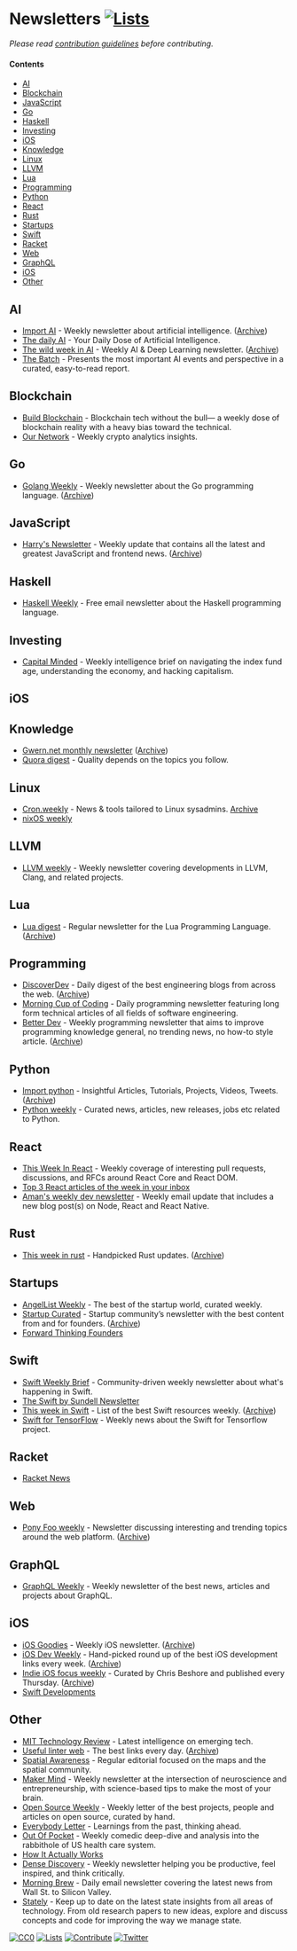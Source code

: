# Newsletters [![Lists](https://img.shields.io/badge/-more%20lists-0a0a0a.svg?style=flat&colorA=0a0a0a)](https://github.com/learn-anything/curated-lists#readme)

_Please read [contribution guidelines](CONTRIBUTING.md#readme) before contributing._

#### Contents

- [AI](#ai)
- [Blockchain](#blockchain)
- [JavaScript](#javascript)
- [Go](#go)
- [Haskell](#haskell)
- [Investing](#investing)
- [iOS](#ios)
- [Knowledge](#knowledge)
- [Linux](#linux)
- [LLVM](#llvm)
- [Lua](#lua)
- [Programming](#programming)
- [Python](#python)
- [React](#react)
- [Rust](#rust)
- [Startups](#startups)
- [Swift](#swift)
- [Racket](#racket)
- [Web](#web)
- [GraphQL](#graphql)
- [iOS](#ios)
- [Other](#other)

## AI

- [Import AI](https://jack-clark.net/import-ai/) - Weekly newsletter about artificial intelligence. ([Archive](https://us13.campaign-archive.com/home/?u=67bd06787e84d73db24fb0aa5&id=6c9d98ff2c))
- [The daily AI](http://thedaily.ai/) - Your Daily Dose of Artificial Intelligence.
- [The wild week in AI](https://www.getrevue.co/profile/wildml) - Weekly AI & Deep Learning newsletter. ([Archive](https://www.getrevue.co/profile/wildml#archive))
- [The Batch](https://www.deeplearning.ai/thebatch/) - Presents the most important AI events and perspective in a curated, easy-to-read report.

## Blockchain

- [Build Blockchain](https://www.buildblockchain.tech/newsletter) - Blockchain tech without the bull— a weekly dose of blockchain reality with a heavy bias toward the technical.
- [Our Network](https://ournetwork.substack.com/) - Weekly crypto analytics insights.

## Go

- [Golang Weekly](https://golangweekly.com) - Weekly newsletter about the Go programming language. ([Archive](https://golangweekly.com/issues))

## JavaScript

- [Harry's Newsletter](https://tinyletter.com/hswolff) - Weekly update that contains all the latest and greatest JavaScript and frontend news. ([Archive](https://tinyletter.com/hswolff/archive))

## Haskell

- [Haskell Weekly](https://haskellweekly.news/) - Free email newsletter about the Haskell programming language.

## Investing

- [Capital Minded](http://capitalminded.com/) - Weekly intelligence brief on navigating the index fund age, understanding the economy, and hacking capitalism.

## iOS

## Knowledge

- [Gwern.net monthly newsletter](https://tinyletter.com/gwern) ([Archive](https://www.gwern.net/tags/newsletter))
- [Quora digest](https://www.quora.com/topic/Quora-Weekly-Digest) - Quality depends on the topics you follow.

## Linux

- [Cron.weekly](https://www.cronweekly.com/) - News & tools tailored to Linux sysadmins. [Archive](https://www.cronweekly.com/archives/)
- [nixOS weekly](http://weekly.nixos.org/)

## LLVM

- [LLVM weekly](http://llvmweekly.org) - Weekly newsletter covering developments in LLVM, Clang, and related projects.

## Lua

- [Lua digest](http://luadigest.immortalin.com/) - Regular newsletter for the Lua Programming Language. ([Archive](https://us13.campaign-archive.com/home/?u=6eeda24f813d9c233f3a6331d&id=46ce4204f3))

## Programming

- [DiscoverDev](https://www.discoverdev.io/) - Daily digest of the best engineering blogs from across the web. ([Archive](https://www.discoverdev.io/archive))
- [Morning Cup of Coding](https://morningcupofcoding.com/) - Daily programming newsletter featuring long form technical articles of all fields of software engineering.
- [Better Dev](https://betterdev.link/) - Weekly programming newsletter that aims to improve programming knowledge general, no trending news, no how-to style article. ([Archive](https://betterdev.link/issues))

## Python

- [Import python](http://importpython.com/newsletter/) - Insightful Articles, Tutorials, Projects, Videos, Tweets. ([Archive](http://importpython.com/newsletter/archive/))
- [Python weekly](https://www.pythonweekly.com/) - Curated news, articles, new releases, jobs etc related to Python.

## React

- [This Week In React](https://this-week-in-react.org/) - Weekly coverage of interesting pull requests, discussions, and RFCs around React Core and React DOM.
- [Top 3 React articles of the week in your inbox](https://tinyreact.email/)
- [Aman's weekly dev newsletter](https://tinyletter.com/amanhimself/) - Weekly email update that includes a new blog post(s) on Node, React and React Native.

## Rust

- [This week in rust](https://this-week-in-rust.org/) - Handpicked Rust updates. ([Archive](https://this-week-in-rust.org/blog/archives/index.html))

## Startups

- [AngelList Weekly](https://angel.co/newsletters) - The best of the startup world, curated weekly.
- [Startup Curated](https://startup.curated.co/) - Startup community’s newsletter with the best content from and for founders. ([Archive](https://startup.curated.co/issues))
- [Forward Thinking Founders](https://forwardthinking.substack.com/)

## Swift

- [Swift Weekly Brief](https://swiftweekly.github.io/) - Community-driven weekly newsletter about what's happening in Swift.
- [The Swift by Sundell Newsletter](https://www.swiftbysundell.com/newsletter)
- [This week in Swift](https://swiftnews.curated.co/) - List of the best Swift resources weekly. ([Archive](https://swiftnews.curated.co/issues))
- [Swift for TensorFlow](https://www.s4tfnews.com/) - Weekly news about the Swift for Tensorflow project.

## Racket

- [Racket News](https://racket-news.com/)

## Web

- [Pony Foo weekly](https://ponyfoo.com/weekly) - Newsletter discussing interesting and trending topics around the web platform. ([Archive](https://ponyfoo.com/weekly/history))

## GraphQL

- [GraphQL Weekly](https://www.graphqlweekly.com) - Weekly newsletter of the best news, articles and projects about GraphQL.

## iOS

- [iOS Goodies](http://ios-goodies.com/) - Weekly iOS newsletter. ([Archive](http://ios-goodies.com/archive))
- [iOS Dev Weekly](https://iosdevweekly.com/) - Hand-picked round up of the best iOS development links every week. ([Archive](https://iosdevweekly.com/issues))
- [Indie iOS focus weekly](https://indieiosfocus.com/) - Curated by Chris Beshore and published every Thursday. ([Archive](https://indieiosfocus.com/issues))
- [Swift Developments](https://andybargh.com/swiftdevelopments/)

## Other

- [MIT Technology Review](https://go.technologyreview.com/newsletters) - Latest intelligence on emerging tech.
- [Useful linter web](http://usefulinterweb.com/) - The best links every day. ([Archive](http://usefulinterweb.com/archive))
- [Spatial Awareness](https://www.getrevue.co/profile/maps) - Regular editorial focused on the maps and the spatial community.
- [Maker Mind](https://makermind.nesslabs.com/) - Weekly newsletter at the intersection of neuroscience and entrepreneurship, with science-based tips to make the most of your brain.
- [Open Source Weekly](https://opensourceweekly.org/) - Weekly letter of the best projects, people and articles on open source, curated by hand.
- [Everybody Letter](https://letter.substack.com/) - Learnings from the past, thinking ahead.
- [Out Of Pocket](https://outofpocket.substack.com/) - Weekly comedic deep-dive and analysis into the rabbithole of US health care system.
- [How It Actually Works](https://www.howitactuallyworks.com/)
- [Dense Discovery](https://www.densediscovery.com/index.php) - Weekly newsletter helping you be productive, feel inspired, and think critically.
- [Morning Brew](https://www.morningbrew.com/) - Daily email newsletter covering the latest news from Wall St. to Silicon Valley.
- [Stately](https://www.stately.dev/) - Keep up to date on the latest state insights from all areas of technology. From old research papers to new ideas, explore and discuss concepts and code for improving the way we manage state.

[![CC0](https://img.shields.io/badge/license-CC0-0a0a0a.svg?style=flat&colorA=0a0a0a)](https://creativecommons.org/publicdomain/zero/1.0/)
[![Lists](https://img.shields.io/badge/-more%20lists-0a0a0a.svg?style=flat&colorA=0a0a0a)](https://github.com/learn-anything/curated-lists#readme)
[![Contribute](https://img.shields.io/badge/-contribute-0a0a0a.svg?style=flat&colorA=0a0a0a)](CONTRIBUTING.md#readme)
[![Twitter](http://bit.ly/latwitt)](https://twitter.com/learnanything_)
